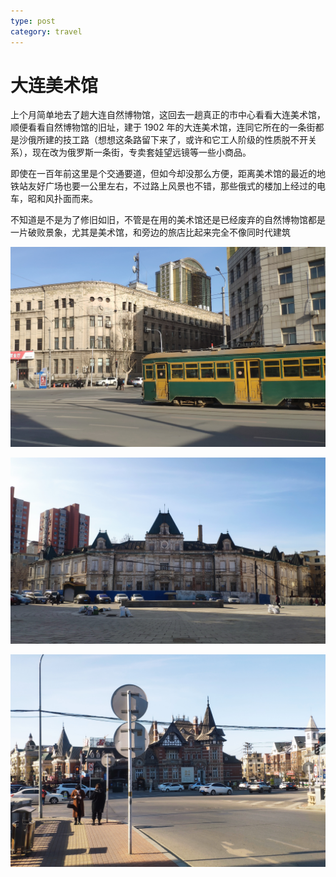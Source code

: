 ```yaml
---
type: post
category: travel
---
```


# 大连美术馆

上个月简单地去了趟大连自然博物馆，这回去一趟真正的市中心看看大连美术馆，顺便看看自然博物馆的旧址，建于 1902 年的大连美术馆，连同它所在的一条街都是沙俄所建的技工路（想想这条路留下来了，或许和它工人阶级的性质脱不开关系），现在改为俄罗斯一条街，专卖套娃望远镜等一些小商品。

即使在一百年前这里是个交通要道，但如今却没那么方便，距离美术馆的最近的地铁站友好广场也要一公里左右，不过路上风景也不错，那些俄式的楼加上经过的电车，昭和风扑面而来。

不知道是不是为了修旧如旧，不管是在用的美术馆还是已经废弃的自然博物馆都是一片破败景象，尤其是美术馆，和旁边的旅店比起来完全不像同时代建筑

![](./2021-03-18-1.jpg)

![](./2021-03-18-2.jpg)

![](./2021-03-18-3.jpg)
